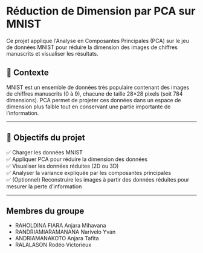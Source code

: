 # Réduction de Dimension par PCA sur MNIST

Ce projet applique l'Analyse en Composantes Principales (PCA) sur le jeu de données MNIST pour réduire la dimension des images de chiffres manuscrits et visualiser les résultats.

## 📝 Contexte

MNIST est un ensemble de données très populaire contenant des images de chiffres manuscrits (0 à 9), chacune de taille 28×28 pixels (soit 784 dimensions). PCA permet de projeter ces données dans un espace de dimension plus faible tout en conservant une partie importante de l’information.

---

## 📌 Objectifs du projet

✅ Charger les données MNIST  
✅ Appliquer PCA pour réduire la dimension des données  
✅ Visualiser les données réduites (2D ou 3D)  
✅ Analyser la variance expliquée par les composantes principales  
✅ (Optionnel) Reconstruire les images à partir des données réduites pour mesurer la perte d’information

---

##  Membres du groupe
- RAHOLDINA FIARA Anjara Mihavana
- RANDRIAMIARAMANANA Narivelo Yvan
- ANDRIAMANAKOTO Anjara Tafita
- RALALASON Rodéo Victorieux
